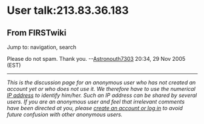 # User talk:213.83.36.183

## From FIRSTwiki

Jump to: navigation, search

Please do not spam. Thank you. --[Astronouth7303](User:Astronouth7303 "User:Astronouth7303") 20:34, 29 Nov 2005 (EST)

--------------------------------------------------------------------------------

_This is the discussion page for an anonymous user who has not created an account yet or who does not use it. We therefore have to use the numerical [IP address](http://www.wikipedia.org/wiki/IP_address "wikipedia:IP_address") to identify him/her. Such an IP address can be shared by several users. If you are an anonymous user and feel that irrelevant comments have been directed at you, please [create an account or log in](Special:Userlogin "Special:Userlogin") to avoid future confusion with other anonymous users._
